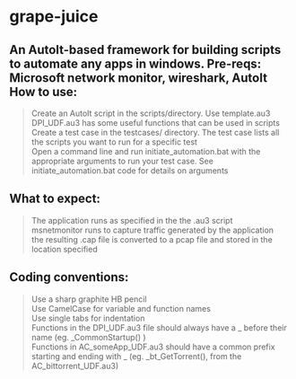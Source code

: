 grape-juice
===========

An AutoIt-based framework for building scripts to automate any apps in windows.
Pre-reqs: Microsoft network monitor, wireshark, AutoIt
How to use:
-----------
> Create an AutoIt script in the scripts/directory. Use template.au3  
> DPI_UDF.au3 has some useful functions that can be used in scripts  
> Create a test case in the testcases/ directory. The test case lists all the scripts you want to run for a specific test  
> Open a command line and run initiate_automation.bat with the appropriate arguments to run your test case. See initiate_automation.bat code for details on arguments  

What to expect:
---------------
> The application runs as specified in the the .au3 script  
> msnetmonitor runs to capture traffic generated by the application  
> the resulting .cap file is converted to a pcap file and stored in the location specified  

Coding conventions:
-------------------
> Use a sharp graphite HB pencil  
> Use CamelCase for variable and function names  
> Use single tabs for indentation  
> Functions in the DPI_UDF.au3 file should always have a _ before their name (eg. _CommonStartup() )  
> Functions in AC_someApp_UDF.au3 should have a common prefix starting and ending with _ (eg. _bt_GetTorrent(), from the AC_bittorrent_UDF.au3)  
